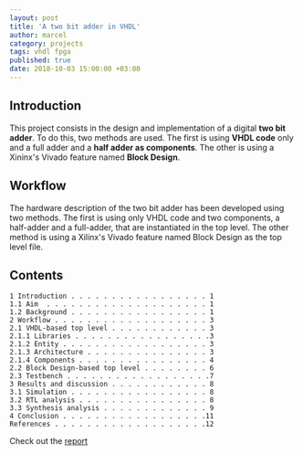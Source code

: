 ```yaml
---
layout: post
title: 'A two bit adder in VHDL'
author: marcel
category: projects
tags: vhdl fpga
published: true
date: 2018-10-03 15:00:00 +03:00
---
```


## Introduction
This project consists in the design and implementation of a digital **two bit adder**. To do this, two methods are used. The first is using **VHDL code** only and a full adder and a **half adder as components**. The other is using a Xininx's Vivado feature named **Block Design**.

## Workflow
The hardware description of the two bit adder has been developed using two methods. The first is using only VHDL code and two components, a half-adder and a full-adder, that are instantiated in the top level. The other method is using a Xilinx's Vivado feature named Block Design as the top level file.

## Contents
```
1 Introduction . . . . . . . . . . . . . . . . . 1
1.1 Aim  . . . . . . . . . . . . . . . . . . . . 1
1.2 Background . . . . . . . . . . . . . . . . . 1
2 Workflow . . . . . . . . . . . . . . . . . . . 3
2.1 VHDL-based top level . . . . . . . . . . . . 3
2.1.1 Libraries . . . . . . . . . . . . . . . . .3
2.1.2 Entity . . . . . . . . . . . . . . . . . . 3
2.1.3 Architecture . . . . . . . . . . . . . . . 3
2.1.4 Components . . . . . . . . . . . . . . . . 4
2.2 Block Design-based top level . . . . . . . . 6
2.3 Testbench . . . . . . . . . . . . . . . . . .7
3 Results and discussion . . . . . . . . . . . . 8
3.1 Simulation . . . . . . . . . . . . . . . . . 8
3.2 RTL analysis . . . . . . . . . . . . . . . . 8
3.3 Synthesis analysis . . . . . . . . . . . . . 9
4 Conclusion . . . . . . . . . . . . . . . . . .11
References . . . . . . . . . . . . . . . . . . .12
```

Check out the [report](report.pdf)
